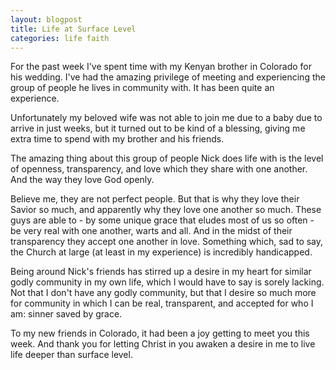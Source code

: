 ```yaml
---
layout: blogpost
title: Life at Surface Level
categories: life faith
---
```


For the past week I've spent time with my Kenyan brother in Colorado for his wedding. I've had the amazing privilege of meeting and experiencing the group of people he lives in community with. It has been quite an experience.

Unfortunately my beloved wife was not able to join me due to a baby due to arrive in just weeks, but it turned out to be kind of a blessing, giving me extra time to spend with my brother and his friends.

The amazing thing about this group of people Nick does life with is the level of openness, transparency, and love which they share with one another. And the way they love God openly.

Believe me, they are not perfect people. But that is why they love their Savior so much, and apparently why they love one another so much. These guys are able to - by some unique grace that eludes most of us so often - be very real with one another, warts and all. And in the midst of their transparency they accept one another in love. Something which, sad to say, the Church at large (at least in my experience) is incredibly handicapped.

Being around Nick's friends has stirred up a desire in my heart for similar godly community in my own life, which I would have to say is sorely lacking. Not that I don't have any godly community, but that I desire so much more for community in which I can be real, transparent, and accepted for who I am: sinner saved by grace.

To my new friends in Colorado, it had been a joy getting to meet you this week. And thank you for letting Christ in you awaken a desire in me to live life deeper than surface level.